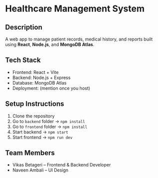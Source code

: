 # Healthcare Management System

##  Description
A web app to manage patient records, medical history, and reports built using **React**, **Node.js**, and **MongoDB Atlas**.

## Tech Stack
- Frontend: React + Vite
- Backend: Node.js + Express
- Database: MongoDB Atlas
- Deployment: (mention once you host)

##  Setup Instructions
1. Clone the repository
2. Go to `backend` folder → `npm install`
3. Go to `frontend` folder → `npm install`
4. Start backend → `npm start`
5. Start frontend → `npm run dev`

##  Team Members
- Vikas Betageri – Frontend & Backend Developer
- Naveen Ambali – UI Design 
